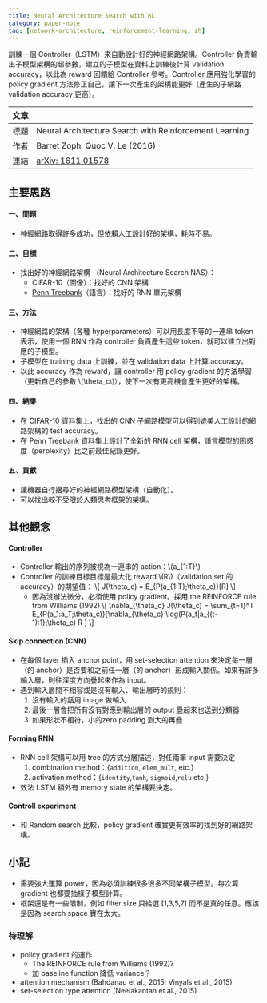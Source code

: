```yaml
---
title: Neural Architecture Search with RL 
category: paper-note
tag: [network-architecture, reinforcement-learning, zh]
---
```


訓練一個 Controller（LSTM）來自動設計好的神經網路架構。Controller 負責輸出子模型架構的超參數，建立的子模型在資料上訓練後計算 validation accuracy，以此為 reward 回饋給 Controller 參考。Controller 應用強化學習的 policy gradient 方法修正自己，讓下一次產生的架構能更好（產生的子網路 validation accuracy 更高）。

| 文章 |  |
|-----|-----|
| 標題 | Neural Architecture Search with Reinforcement Learning |  
| 作者 | Barret Zoph, Quoc V. Le (2016) |
| 連結 | [arXiv: 1611.01578](https://arxiv.org/abs/1611.01578)| 


## 主要思路

#### 一、問題
* 神經網路取得許多成功，但依賴人工設計好的架構，耗時不易。

#### 二、目標
* 找出好的神經網路架構 （Neural Architecture Search NAS）：
    * CIFAR-10（圖像）：找好的 CNN 架構
    * [Penn Treebank](https://web.archive.org/web/19970614160127/http://www.cis.upenn.edu/~treebank/)（語言）：找好的 RNN 單元架構

#### 三、方法

* 神經網路的架構（各種 hyperparameters）可以用長度不等的一連串 token 表示，使用一個 RNN 作為 controller 負責產生這些 token，就可以建立出對應的子模型。
* 子模型在 training data 上訓練，並在 validation data 上計算 accuracy。
* 以此 accuracy 作為 reward，讓 controller 用 policy gradient 的方法學習（更新自己的參數 \\(\theta_c\\)），使下一次有更高機會產生更好的架構。  
 
#### 四、結果

* 在 CIFAR-10 資料集上，找出的 CNN 子網路模型可以得到媲美人工設計的網路架構的 test accuracy。
* 在 Penn Treebank 資料集上設計了全新的 RNN cell 架構，語言模型的困惑度（perplexity）比之前最佳紀錄更好。

#### 五、貢獻

* 讓機器自行搜尋好的神經網路模型架構（自動化）。
* 可以找出較不受限於人類思考框架的架構。

## 其他觀念

#### Controller 

* Controller 輸出的序列被視為一連串的 action：\\(a_{1:T}\\)
* Controller 的訓練目標目標是最大化 reward \\(R\\)（validation set 的 accuracy）的期望值： 
\\[ J(\theta_c) = E_{P(a_{1:T};\theta_c)}[R] \\]
    * 因為沒辦法微分，必須使用 policy gradient。採用 the REINFORCE rule from Williams (1992) 
\\[ \nabla_{\theta_c} J(\theta_c) = \sum_{t=1}^T E_{P(a_1:a_T;\theta_c)}[\nabla_{\theta_c} \log(P(a_t|a_{(t-1):1};\theta_c) R ]  \\] 

#### Skip connection (CNN)

* 在每個 layer 插入 anchor point，用 set-selection attention 來決定每一層（的 anchor）是否要和之前任一層（的 anchor）形成輸入關係。如果有許多輸入層，則往深度方向疊起來作為 input。
* 遇到輸入層間不相容或是沒有輸入、輸出層時的規則：
    1. 沒有輸入的話用 image 做輸入
    2. 最後一層會把所有沒有對應到輸出層的 output 疊起來也送到分類器      
    3. 如果形狀不相符，小的zero padding 到大的再疊

#### Forming RNN

* RNN cell 架構可以用 tree 的方式分層描述，對任兩筆 input 需要決定
    1. combination method：{`addition`, `elem_mult`, etc.}
    2. activation method：{`identity`,`tanh`, `sigmoid`,`relu` etc.}
* 效法 LSTM 額外有 memory state 的架構要決定。
 
#### Controll experiment

* 和 Random search 比較，policy gradient 確實更有效率的找到好的網路架構。
 
 
## 小記

* 需要強大運算 power，因為必須訓練很多很多不同架構子模型。每次算 gradient 也都要抽樣子模型計算。
* 框架還是有一些限制，例如 filter size 只給選 [1,3,5,7] 而不是真的任意。應該是因為 search space 實在太大。 


### 待理解

* policy gradient 的運作
    * The REINFORCE rule from Williams (1992)?
    * 加 baseline function 降低 variance？
* attention mechanism (Bahdanau et al., 2015; Vinyals et al., 2015)
* set-selection type attention (Neelakantan et al., 2015)
